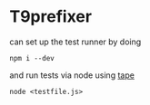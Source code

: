 # T9prefixer

can set up the test runner by doing

```
npm i --dev
```

and run tests via node using [tape](https://github.com/substack/tape)

```
node <testfile.js>
```
